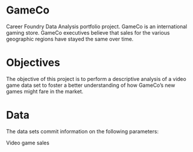 # GameCo
Career Foundry Data Analysis portfolio project. GameCo is an international gaming store. GameCo executives believe that sales for the various geographic regions have stayed the same over time. 

# Objectives
The objective of this project is to perform a descriptive analysis of a video game data set to foster a better understanding of how GameCo’s new games might fare in the market.

# Data
The data sets commit information on the following parameters:

Video game sales
